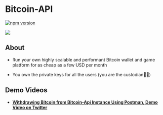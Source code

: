 # Bitcoin-API

[![npm version](https://badge.fury.io/js/bitcoin-api.svg)](https://badge.fury.io/js/bitcoin-api)

<a href="#">
    <img
        src="https://bitcoin-api.s3.amazonaws.com/images/visual_art/so-splush-bee-and-lamby-build-your-own-world-banner-25.png"
    />
</a>

<br>

## About

* Run your own highly scalable and performant Bitcoin wallet and game platform for as cheap as a few USD per month

* You own the private keys for all the users (you are the custodian🧑‍🎨)


## Demo Videos

* **[Withdrawing Bitcoin from Bitcoin-Api Instance Using Postman, Demo Video on Twitter](https://twitter.com/Bitcoin_Api_io/status/1294575054479654913/video/1)**
